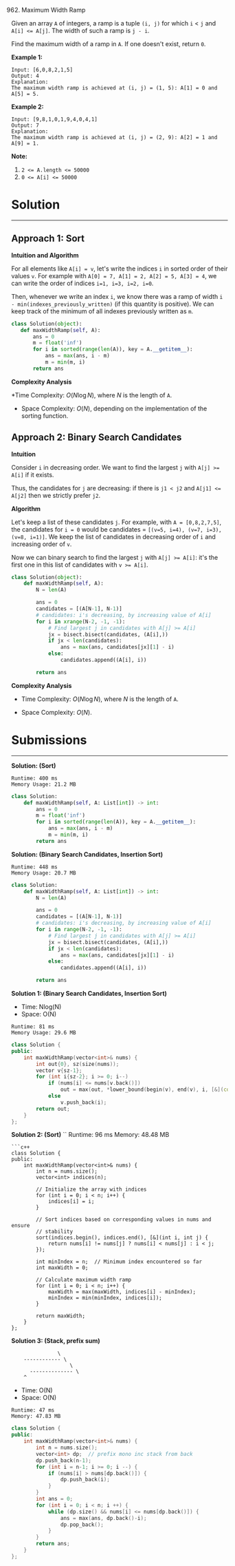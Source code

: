 962. Maximum Width Ramp

Given an array `A` of integers, a ramp is a tuple `(i, j)` for which `i` < `j` and `A[i] <= A[j]`.  The width of such a ramp is `j - i`.

Find the maximum width of a ramp in `A`.  If one doesn't exist, return `0`.

**Example 1:**
```
Input: [6,0,8,2,1,5]
Output: 4
Explanation: 
The maximum width ramp is achieved at (i, j) = (1, 5): A[1] = 0 and A[5] = 5.
```

**Example 2:**
```
Input: [9,8,1,0,1,9,4,0,4,1]
Output: 7
Explanation: 
The maximum width ramp is achieved at (i, j) = (2, 9): A[2] = 1 and A[9] = 1.
``` 

**Note:**

1. `2 <= A.length <= 50000`
1. `0 <= A[i] <= 50000`

# Solution
---
## Approach 1: Sort
**Intuition and Algorithm**

For all elements like `A[i] = v`, let's write the indices `i` in sorted order of their values `v`. For example with `A[0] = 7, A[1] = 2, A[2] = 5, A[3] = 4`, we can write the order of indices `i=1, i=3, i=2, i=0`.

Then, whenever we write an index `i`, we know there was a ramp of width `i - min(indexes_previously_written)` (if this quantity is positive). We can keep track of the minimum of all indexes previously written as `m`.
 
 ```python
class Solution(object):
    def maxWidthRamp(self, A):
        ans = 0
        m = float('inf')
        for i in sorted(range(len(A)), key = A.__getitem__):
            ans = max(ans, i - m)
            m = min(m, i)
        return ans
```

**Complexity Analysis**

*Time Complexity: $O(N \log N)$, where $N$ is the length of `A`.

* Space Complexity: $O(N)$, depending on the implementation of the sorting function.

## Approach 2: Binary Search Candidates
**Intuition**

Consider `i` in decreasing order. We want to find the largest `j` with `A[j] >= A[i]` if it exists.

Thus, the candidates for `j` are decreasing: if there is `j1 < j2` and `A[j1] <= A[j2]` then we strictly prefer `j2`.

**Algorithm**

Let's keep a list of these candidates `j`. For example, with `A = [0,8,2,7,5]`, the candidates for `i = 0` would be candidates = `[(v=5, i=4), (v=7, i=3), (v=8, i=1)]`. We keep the list of candidates in decreasing order of `i` and increasing order of `v`.

Now we can binary search to find the largest `j` with `A[j] >= A[i]`: it's the first one in this list of candidates with `v >= A[i]`.

```python
class Solution(object):
    def maxWidthRamp(self, A):
        N = len(A)

        ans = 0
        candidates = [(A[N-1], N-1)]
        # candidates: i's decreasing, by increasing value of A[i]
        for i in xrange(N-2, -1, -1):
            # Find largest j in candidates with A[j] >= A[i]
            jx = bisect.bisect(candidates, (A[i],))
            if jx < len(candidates):
                ans = max(ans, candidates[jx][1] - i)
            else:
                candidates.append((A[i], i))

        return ans
```

**Complexity Analysis**

* Time Complexity: $O(N \log N)$, where $N$ is the length of `A`.

* Space Complexity: $O(N)$.

# Submissions
---
**Solution: (Sort)**
```
Runtime: 400 ms
Memory Usage: 21.2 MB
```
```python
class Solution:
    def maxWidthRamp(self, A: List[int]) -> int:
        ans = 0
        m = float('inf')
        for i in sorted(range(len(A)), key = A.__getitem__):
            ans = max(ans, i - m)
            m = min(m, i)
        return ans
```

**Solution: (Binary Search Candidates, Insertion Sort)**
```
Runtime: 448 ms
Memory Usage: 20.7 MB
```
```python
class Solution:
    def maxWidthRamp(self, A: List[int]) -> int:
        N = len(A)

        ans = 0
        candidates = [(A[N-1], N-1)]
        # candidates: i's decreasing, by increasing value of A[i]
        for i in range(N-2, -1, -1):
            # Find largest j in candidates with A[j] >= A[i]
            jx = bisect.bisect(candidates, (A[i],))
            if jx < len(candidates):
                ans = max(ans, candidates[jx][1] - i)
            else:
                candidates.append((A[i], i))

        return ans
```

**Solution 1: (Binary Search Candidates, Insertion Sort)**

* Time: Nlog(N)
* Space: O(N)

```
Runtime: 81 ms
Memory Usage: 29.6 MB
```
```c++
class Solution {
public:
    int maxWidthRamp(vector<int>& nums) {
        int out{0}, sz(size(nums));
        vector v{sz-1};
        for (int i{sz-2}; i >= 0; i--)
            if (nums[i] <= nums[v.back()])
                out = max(out, *lower_bound(begin(v), end(v), i, [&](const auto & i, const auto & j){ return nums[i] < nums[j]; }) -i);
            else
                v.push_back(i);
        return out;
    }
};
```
**Solution 2: (Sort)**
``
Runtime: 96 ms
Memory: 48.48 MB
```
```c++
class Solution {
public:
    int maxWidthRamp(vector<int>& nums) {
        int n = nums.size();
        vector<int> indices(n);

        // Initialize the array with indices
        for (int i = 0; i < n; i++) {
            indices[i] = i;
        }

        // Sort indices based on corresponding values in nums and ensure
        // stability
        sort(indices.begin(), indices.end(), [&](int i, int j) {
            return nums[i] != nums[j] ? nums[i] < nums[j] : i < j;
        });

        int minIndex = n;  // Minimum index encountered so far
        int maxWidth = 0;

        // Calculate maximum width ramp
        for (int i = 0; i < n; i++) {
            maxWidth = max(maxWidth, indices[i] - minIndex);
            minIndex = min(minIndex, indices[i]);
        }

        return maxWidth;
    }
};
```

**Solution 3: (Stack, prefix sum)**

                   \
        ------------ \
                       \
          -------------- \
        ^ 

* Time: O(N) 
* Space: O(N)

```
Runtime: 47 ms
Memory: 47.83 MB
```
```c++
class Solution {
public:
    int maxWidthRamp(vector<int>& nums) {
        int n = nums.size();
        vector<int> dp;  // prefix mono inc stack from back
        dp.push_back(n-1);
        for (int i = n-1; i >= 0; i --) {
            if (nums[i] > nums[dp.back()]) {
                dp.push_back(i);
            }
        }
        int ans = 0;
        for (int i = 0; i < n; i ++) {
            while (dp.size() && nums[i] <= nums[dp.back()]) {
                ans = max(ans, dp.back()-i);
                dp.pop_back();
            }
        }
        return ans;
    }
};
```
